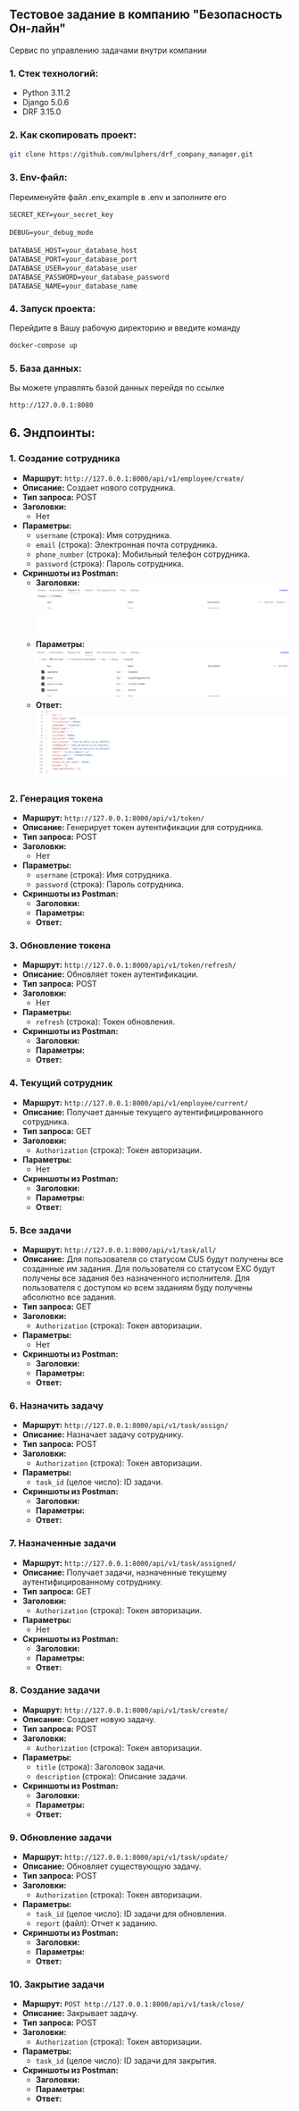 ## Тестовое задание в компанию "Безопасность Он-лайн"

Сервис по управлению задачами внутри компании

### 1. Стек технологий:

- Python 3.11.2
- Django 5.0.6
- DRF 3.15.0

### 2. Как скопировать проект:

```bash
git clone https://github.com/mulphers/drf_company_manager.git
```

### 3. Env-файл:

Переименуйте файл .env_example в .env и заполните его

```
SECRET_KEY=your_secret_key

DEBUG=your_debug_mode

DATABASE_HOST=your_database_host
DATABASE_PORT=your_database_port
DATABASE_USER=your_database_user
DATABASE_PASSWORD=your_database_password
DATABASE_NAME=your_database_name
```

### 4. Запуск проекта:

Перейдите в Вашу рабочую директорию и введите команду

```bash
docker-compose up
```

### 5. База данных:

Вы можете управлять базой данных перейдя по ссылке

```bash
http://127.0.0.1:8080
```

## 6. Эндпоинты:

### 1. Создание сотрудника

- **Маршрут:** `http://127.0.0.1:8000/api/v1/employee/create/`
- **Описание:** Создает нового сотрудника.
- **Тип запроса:** POST
- **Заголовки:**
    - Нет
- **Параметры:**
    - `username` (строка): Имя сотрудника.
    - `email` (строка): Электронная почта сотрудника.
    - `phone_number` (строка): Мобильный телефон сотрудника.
    - `password` (строка): Пароль сотрудника.
- **Скриншоты из Postman:**
    - **Заголовки:**
![1_headers](https://github.com/mulphers/drf_company_manager/blob/master/images/1_headers.png)
    - **Параметры:**
![1_body](https://github.com/mulphers/drf_company_manager/blob/master/images/1_body.png)
    - **Ответ:**
![1_response](https://github.com/mulphers/drf_company_manager/blob/master/images/1_response.png)

### 2. Генерация токена

- **Маршрут:** `http://127.0.0.1:8000/api/v1/token/`
- **Описание:** Генерирует токен аутентификации для сотрудника.
- **Тип запроса:** POST
- **Заголовки:**
    - Нет
- **Параметры:**
    - `username` (строка): Имя сотрудника.
    - `password` (строка): Пароль сотрудника.
- **Скриншоты из Postman:**
    - **Заголовки:**
    - **Параметры:**
    - **Ответ:**

### 3. Обновление токена

- **Маршрут:** `http://127.0.0.1:8000/api/v1/token/refresh/`
- **Описание:** Обновляет токен аутентификации.
- **Тип запроса:** POST
- **Заголовки:**
    - Нет
- **Параметры:**
    - `refresh` (строка): Токен обновления.
- **Скриншоты из Postman:**
    - **Заголовки:**
    - **Параметры:**
    - **Ответ:**

### 4. Текущий сотрудник

- **Маршрут:** `http://127.0.0.1:8000/api/v1/employee/current/`
- **Описание:** Получает данные текущего аутентифицированного сотрудника.
- **Тип запроса:** GET
- **Заголовки:**
    - `Authorization` (строка): Токен авторизации.
- **Параметры:**
    - Нет
- **Скриншоты из Postman:**
    - **Заголовки:**
    - **Параметры:**
    - **Ответ:**

### 5. Все задачи

- **Маршрут:** `http://127.0.0.1:8000/api/v1/task/all/`
- **Описание:** Для пользователя со статусом CUS будут получены все созданные им задания.
  Для пользователя со статусом EXC будут получены все задания без назначенного исполнителя.
  Для пользователя с доступом ко всем заданиям буду получены абсолютно все задания.
- **Тип запроса:** GET
- **Заголовки:**
    - `Authorization` (строка): Токен авторизации.
- **Параметры:**
    - Нет
- **Скриншоты из Postman:**
    - **Заголовки:**
    - **Параметры:**
    - **Ответ:**

### 6. Назначить задачу

- **Маршрут:** `http://127.0.0.1:8000/api/v1/task/assign/`
- **Описание:** Назначает задачу сотруднику.
- **Тип запроса:** POST
- **Заголовки:**
    - `Authorization` (строка): Токен авторизации.
- **Параметры:**
    - `task_id` (целое число): ID задачи.
- **Скриншоты из Postman:**
    - **Заголовки:**
    - **Параметры:**
    - **Ответ:**

### 7. Назначенные задачи

- **Маршрут:** `http://127.0.0.1:8000/api/v1/task/assigned/`
- **Описание:** Получает задачи, назначенные текущему аутентифицированному сотруднику.
- **Тип запроса:** GET
- **Заголовки:**
    - `Authorization` (строка): Токен авторизации.
- **Параметры:**
    - Нет
- **Скриншоты из Postman:**
    - **Заголовки:**
    - **Параметры:**
    - **Ответ:**

### 8. Создание задачи

- **Маршрут:** `http://127.0.0.1:8000/api/v1/task/create/`
- **Описание:** Создает новую задачу.
- **Тип запроса:** POST
- **Заголовки:**
    - `Authorization` (строка): Токен авторизации.
- **Параметры:**
    - `title` (строка): Заголовок задачи.
    - `description` (строка): Описание задачи.
- **Скриншоты из Postman:**
    - **Заголовки:**
    - **Параметры:**
    - **Ответ:**

### 9. Обновление задачи

- **Маршрут:** `http://127.0.0.1:8000/api/v1/task/update/`
- **Описание:** Обновляет существующую задачу.
- **Тип запроса:** POST
- **Заголовки:**
    - `Authorization` (строка): Токен авторизации.
- **Параметры:**
    - `task_id` (целое число): ID задачи для обновления.
    - `report` (файл): Отчет к заданию.
- **Скриншоты из Postman:**
    - **Заголовки:**
    - **Параметры:**
    - **Ответ:**

### 10. Закрытие задачи

- **Маршрут:** `POST http://127.0.0.1:8000/api/v1/task/close/`
- **Описание:** Закрывает задачу.
- **Тип запроса:** POST
- **Заголовки:**
    - `Authorization` (строка): Токен авторизации.
- **Параметры:**
    - `task_id` (целое число): ID задачи для закрытия.
- **Скриншоты из Postman:**
    - **Заголовки:**
    - **Параметры:**
    - **Ответ:**
